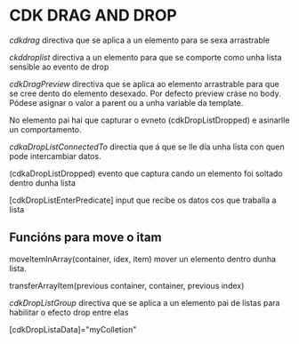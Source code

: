 # CDK DRAG AND DROP

_cdkdrag_ directiva que se aplica a un elemento para se sexa arrastrable

_ckddroplist_ directiva a un elemento para que se comporte como unha lista sensible ao evento de drop

_cdkDragPreview_ directiva que se aplica ao elemento arrastrable para que se cree dento do elemento desexado. Por defecto preview cráse no body. Pódese asignar o valor a parent ou a unha variable da template.

No elemento pai hai que capturar o evneto (cdkDropListDropped) e asinarlle un comportamento.

_cdkaDropListConnectedTo_ directia que á que se lle día unha lista con quen pode intercambiar datos.

(cdkaDropListDropped) evento que captura cando un elemento foi soltado dentro dunha lista

[cdkDropListEnterPredicate] input que recibe os datos cos que traballa a lista

## Funcións para move o itam

moveItemInArray(container, idex, item) mover un elemento dentro dunha lista.

transferArrayItem(previous container, container, previous index)

_cdkDropListGroup_ directiva que se aplica a un elemento pai de listas para habilitar o efecto drop entre elas

[cdkDropListaData]="myColletion"
